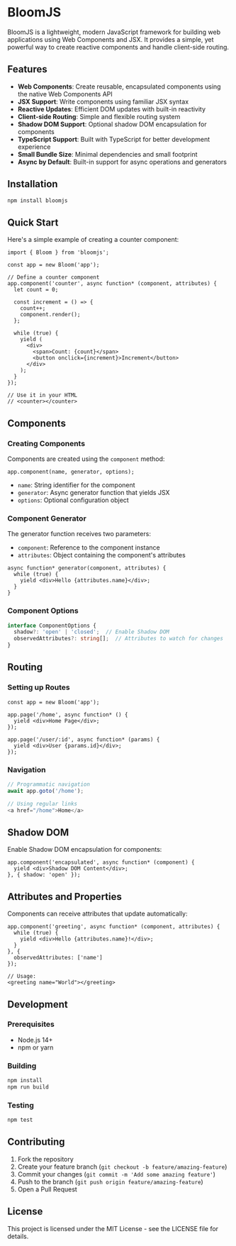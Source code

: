 # BloomJS

BloomJS is a lightweight, modern JavaScript framework for building web applications using Web Components and JSX. It provides a simple, yet powerful way to create reactive components and handle client-side routing.

## Features

- **Web Components**: Create reusable, encapsulated components using the native Web Components API
- **JSX Support**: Write components using familiar JSX syntax
- **Reactive Updates**: Efficient DOM updates with built-in reactivity
- **Client-side Routing**: Simple and flexible routing system
- **Shadow DOM Support**: Optional shadow DOM encapsulation for components
- **TypeScript Support**: Built with TypeScript for better development experience
- **Small Bundle Size**: Minimal dependencies and small footprint
- **Async by Default**: Built-in support for async operations and generators

## Installation

```bash
npm install bloomjs
```

## Quick Start

Here's a simple example of creating a counter component:

```tsx
import { Bloom } from 'bloomjs';

const app = new Bloom('app');

// Define a counter component
app.component('counter', async function* (component, attributes) {
  let count = 0;
  
  const increment = () => {
    count++;
    component.render();
  };

  while (true) {
    yield (
      <div>
        <span>Count: {count}</span>
        <button onclick={increment}>Increment</button>
      </div>
    );
  }
});

// Use it in your HTML
// <counter></counter>
```

## Components

### Creating Components

Components are created using the `component` method:

```tsx
app.component(name, generator, options);
```

- `name`: String identifier for the component
- `generator`: Async generator function that yields JSX
- `options`: Optional configuration object

### Component Generator

The generator function receives two parameters:
- `component`: Reference to the component instance
- `attributes`: Object containing the component's attributes

```tsx
async function* generator(component, attributes) {
  while (true) {
    yield <div>Hello {attributes.name}</div>;
  }
}
```

### Component Options

```typescript
interface ComponentOptions {
  shadow?: 'open' | 'closed';  // Enable Shadow DOM
  observedAttributes?: string[];  // Attributes to watch for changes
}
```

## Routing

### Setting up Routes

```tsx
const app = new Bloom('app');

app.page('/home', async function* () {
  yield <div>Home Page</div>;
});

app.page('/user/:id', async function* (params) {
  yield <div>User {params.id}</div>;
});
```

### Navigation

```typescript
// Programmatic navigation
await app.goto('/home');

// Using regular links
<a href="/home">Home</a>
```

## Shadow DOM

Enable Shadow DOM encapsulation for components:

```tsx
app.component('encapsulated', async function* (component) {
  yield <div>Shadow DOM Content</div>;
}, { shadow: 'open' });
```

## Attributes and Properties

Components can receive attributes that update automatically:

```tsx
app.component('greeting', async function* (component, attributes) {
  while (true) {
    yield <div>Hello {attributes.name}!</div>;
  }
}, {
  observedAttributes: ['name']
});

// Usage:
<greeting name="World"></greeting>
```

## Development

### Prerequisites

- Node.js 14+
- npm or yarn

### Building

```bash
npm install
npm run build
```

### Testing

```bash
npm test
```

## Contributing

1. Fork the repository
2. Create your feature branch (`git checkout -b feature/amazing-feature`)
3. Commit your changes (`git commit -m 'Add some amazing feature'`)
4. Push to the branch (`git push origin feature/amazing-feature`)
5. Open a Pull Request

## License

This project is licensed under the MIT License - see the LICENSE file for details.
